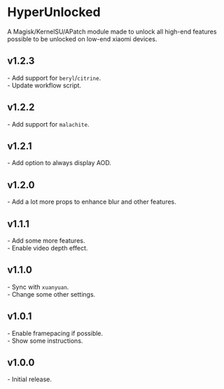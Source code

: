 #  HyperUnlocked
A Magisk/KernelSU/APatch module made to unlock all high-end features possible to be unlocked on low-end xiaomi devices.

## v1.2.3
\- Add support for `beryl`/`citrine`.  
\- Update workflow script.

##  v1.2.2
\- Add support for `malachite`.

##  v1.2.1
\- Add option to always display AOD.

##  v1.2.0
\- Add a lot more props to enhance blur and other features.

##  v1.1.1
\- Add some more features.  
\- Enable video depth effect.

##  v1.1.0
\- Sync with `xuanyuan`.  
\- Change some other settings.

##  v1.0.1
\- Enable framepacing if possible.  
\- Show some instructions.

##  v1.0.0
\- Initial release.
